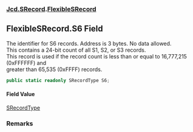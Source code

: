 ### [Jcd.SRecord](Jcd.SRecord.md 'Jcd.SRecord').[FlexibleSRecord](Jcd.SRecord.FlexibleSRecord.md 'Jcd.SRecord.FlexibleSRecord')

## FlexibleSRecord.S6 Field

The identifier for S6 records. Address is 3 bytes. No data allowed.  
This contains a 24-bit count of all S1, S2, or S3 records.  
This record is used if the record count is less than or equal to 16,777,215 (0xFFFFFF) and   
greater than 65,535 (0xFFFF) records.

```csharp
public static readonly SRecordType S6;
```

#### Field Value
[SRecordType](Jcd.SRecord.SRecordType.md 'Jcd.SRecord.SRecordType')

### Remarks